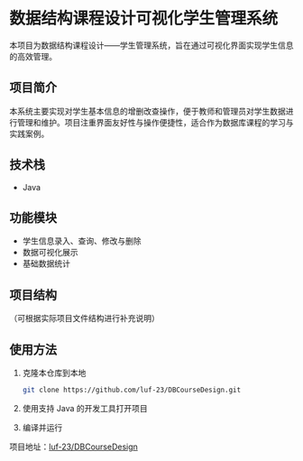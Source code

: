 # 数据结构课程设计可视化学生管理系统

本项目为数据结构课程设计——学生管理系统，旨在通过可视化界面实现学生信息的高效管理。

## 项目简介

本系统主要实现对学生基本信息的增删改查操作，便于教师和管理员对学生数据进行管理和维护。项目注重界面友好性与操作便捷性，适合作为数据库课程的学习与实践案例。

## 技术栈

- Java

## 功能模块

- 学生信息录入、查询、修改与删除
- 数据可视化展示
- 基础数据统计

## 项目结构

（可根据实际项目文件结构进行补充说明）

## 使用方法

1. 克隆本仓库到本地
   ```bash
   git clone https://github.com/luf-23/DBCourseDesign.git
   ```
2. 使用支持 Java 的开发工具打开项目

3. 编译并运行


项目地址：[luf-23/DBCourseDesign](https://github.com/luf-23/DBCourseDesign)
